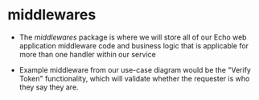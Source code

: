 # middlewares

* The <em>middlewares</em> package is where we will store all of our Echo web application middleware code and business logic that is applicable for
more than one handler within our service

* Example middleware from our use-case diagram would be the "Verify Token" functionality, which will validate whether the requester is who they say they are.
